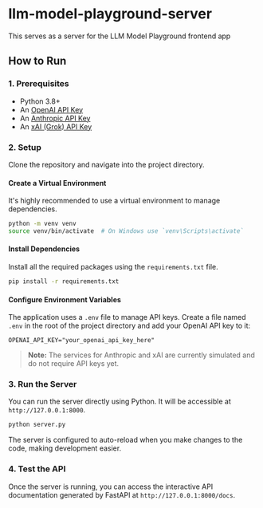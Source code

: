 # llm-model-playground-server
This serves as a server for the LLM Model Playground frontend app

## How to Run

### 1. Prerequisites
- Python 3.8+
- An [OpenAI API Key](https://platform.openai.com/api-keys)
- An [Anthropic API Key](https://console.anthropic.com/dashboard)
- An [xAI (Grok) API Key](https://x.ai/)

### 2. Setup

Clone the repository and navigate into the project directory.

#### Create a Virtual Environment
It's highly recommended to use a virtual environment to manage dependencies.
```bash
python -m venv venv
source venv/bin/activate  # On Windows use `venv\Scripts\activate`
```

#### Install Dependencies
Install all the required packages using the `requirements.txt` file.
```bash
pip install -r requirements.txt
```

#### Configure Environment Variables
The application uses a `.env` file to manage API keys. Create a file named `.env` in the root of the project directory and add your OpenAI API key to it:
```
OPENAI_API_KEY="your_openai_api_key_here"
```
> **Note:** The services for Anthropic and xAI are currently simulated and do not require API keys yet.

### 3. Run the Server
You can run the server directly using Python. It will be accessible at `http://127.0.0.1:8000`.
```bash
python server.py
```
The server is configured to auto-reload when you make changes to the code, making development easier.

### 4. Test the API
Once the server is running, you can access the interactive API documentation generated by FastAPI at `http://127.0.0.1:8000/docs`.
